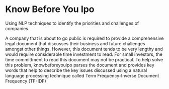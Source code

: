 # Know Before You Ipo
Using NLP techniques to identify the priorities and challenges of companies.  

A company that is about to go public is required to provide a comprehensive legal document that discusses their business and future challenges amongst other things. However, this document tends to be very lengthy and would require considerable time investment to read. For small investors, the time committment to read this document may not be practical. To help solve this problem, knowbeforeyouipo parses the document and provides key words that help to describe the key issues discussed using a natural language processing technique called Term Frequency-Inverse Document Frequency (TF-IDF) 
